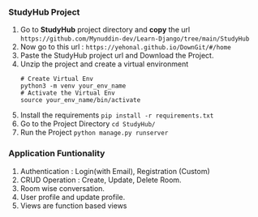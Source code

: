 ### StudyHub Project
1. Go to **StudyHub** project directory and **copy** the url 
    ```https://github.com/Mynuddin-dev/Learn-Django/tree/main/StudyHub ```
2. Now go to this url :  ``` https://yehonal.github.io/DownGit/#/home ``` 
3. Paste the StudyHub project url and Download the Project.
4. Unzip the project and create a virtual environment 
    ``` 
    # Create Virtual Env
    python3 -m venv your_env_name
    # Activate the Virtual Env
    source your_env_name/bin/activate
    ```
5. Install the requirements
    ``` pip install -r requirements.txt  ```
6.  Go to the Project Directory
    ``` cd StudyHub/  ```
7. Run the Project
    ``` python manage.py runserver ```

### Application Funtionality
1. Authentication : Login(with Email), Registration (Custom)
2. CRUD Operation : Create, Update, Delete Room.
3. Room wise conversation.
4. User profile and update profile.
5. Views are function based views